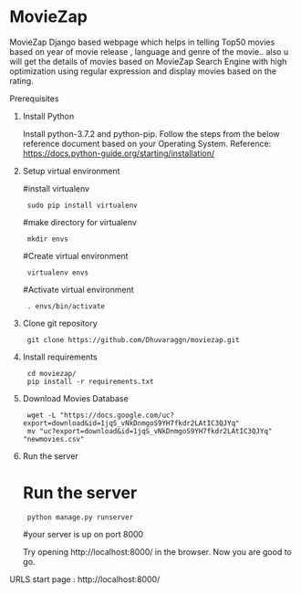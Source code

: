 # MovieZap
MovieZap Django based webpage which helps in telling Top50 movies based on year of movie release , language and genre of the movie.. also u will get the details of movies based on MovieZap Search Engine with high optimization using regular expression  and display movies based on the rating.

Prerequisites
1. Install Python

    Install python-3.7.2 and python-pip. Follow the steps from the below reference document based on your Operating System.                           Reference: https://docs.python-guide.org/starting/installation/

2. Setup virtual environment

    #install virtualenv 
    
        sudo pip install virtualenv

    #make directory for virtualenv
    
        mkdir envs

    #Create virtual environment
    
        virtualenv envs

    #Activate virtual environment
        
        . envs/bin/activate

3. Clone git repository

        git clone https://github.com/Dhuvaraggn/moviezap.git
    
4. Install requirements

        cd moviezap/
        pip install -r requirements.txt

5. Download Movies Database

        wget -L "https://docs.google.com/uc?export=download&id=1jqS_vNkDnmgoS9YH7fkdr2LAtIC3QJYq"
        mv "uc?export=download&id=1jqS_vNkDnmgoS9YH7fkdr2LAtIC3QJYq" "newmovies.csv"
 
6. Run the server

    # Run the server
        python manage.py runserver

    #your server is up on port 8000
    
    Try opening http://localhost:8000/ in the browser. Now you are good to go.

URLS
    start page : http://localhost:8000/
    
